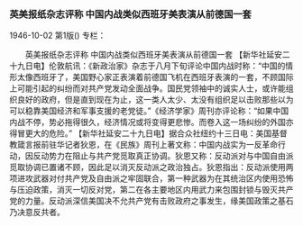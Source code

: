 ### 英美报纸杂志评称  中国内战类似西班牙美表演从前德国一套

1946-10-02
第1版()
专栏：

　　英美报纸杂志评称
    中国内战类似西班牙美表演从前德国一套
    【新华社延安二十九日电】伦敦航讯：《新政治家》杂志于八月下旬评论中国内战时称：“中国的情形太像西班牙了，美国野心家正表演着前德国飞机在西班牙表演的一套，不顾国际上可能引起的纠纷而对共产党发动全面战争。国民党领袖中的诚实人士，或许能组织良好的政府，但是直到现在为止，这一类人太少、太没有组织足以击败那些以为可以稳靠美国经济和军事支援的老党徒。”《经济学家》周刊亦评论称：“如果中国内战不停，势必拖得很久，经济情况或将变得更悲惨。而卷入这一场纠纷的外国亦得冒更大的危险。”
    【新华社延安二十九日电】据合众社纽约十三日电：美国基督教箴言报前驻华记者狄恩，在《民族》周刊上著文称：中国内战实为一反革命行动，因反动势力在阻止与共产党觅取真正协调。狄恩又称：反动派对与中国自由派觅取协调已置诸不顾，因此足以消灭反动派之政治独占。狄恩指出：反动派使用两项进攻武器对付共产党及自由派之牢固联合，第一种武器为在其统治区内使用恐怖与压迫政策，消灭一切反对党，第二在各主要地区内用武力来包围封锁与毁灭共产党的力量。反动派深信美国决不允共产党有击败政府之事发生，缘美国政策之基石乃决意反共者。
